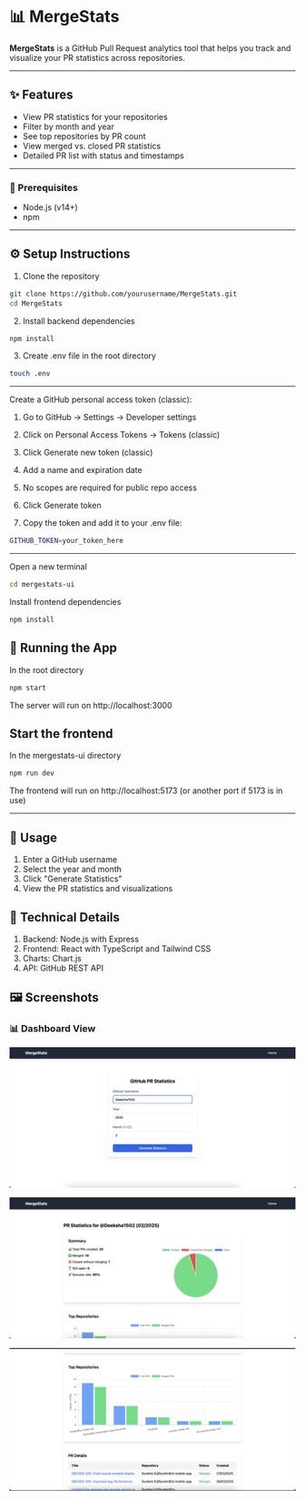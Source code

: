 # 📊 MergeStats

**MergeStats** is a GitHub Pull Request analytics tool that helps you track and visualize your PR statistics across repositories.

---

## ✨ Features
- View PR statistics for your repositories
- Filter by month and year
- See top repositories by PR count
- View merged vs. closed PR statistics
- Detailed PR list with status and timestamps


---

### 🔧 Prerequisites

- Node.js (v14+)
- npm 

---

## ⚙️ Setup Instructions

1. Clone the repository
```bash
git clone https://github.com/yourusername/MergeStats.git
cd MergeStats
```

2. Install backend dependencies
```bash
npm install
```

3. Create .env file in the root directory
```bash
touch .env
```

---


Create a GitHub personal access token (classic):

1. Go to GitHub → Settings → Developer settings

2. Click on Personal Access Tokens → Tokens (classic)

3. Click Generate new token (classic)

4. Add a name and expiration date

5. No scopes are required for public repo access

6. Click Generate token

7. Copy the token and add it to your .env file:

```bash
GITHUB_TOKEN=your_token_here
```

---
 Open a new terminal 
```bash
cd mergestats-ui
```

 Install frontend dependencies
```bash
npm install
```
## 🚀 Running the App
In the root directory
```bash
npm start
```
The server will run on http://localhost:3000

## Start the frontend
 In the mergestats-ui directory
```bash
npm run dev 
```
The frontend will run on http://localhost:5173 (or another port if 5173 is in use)

---

## 📌  Usage
1. Enter a GitHub username
2. Select the year and month
3. Click "Generate Statistics"
4. View the PR statistics and visualizations

## 🧰 Technical Details
1. Backend: Node.js with Express
2. Frontend: React with TypeScript and Tailwind CSS
3. Charts: Chart.js
4. API: GitHub REST API

## 🖼️ Screenshots

### 📊 Dashboard View

![Dashboard](./assets/Dashboard.png)

![Graph](./assets/Graph1.png)

![PR details](./assets/Graph2.png)

